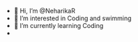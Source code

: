 - 👋 Hi, I’m @NeharikaR
- 👀 I’m interested in  Coding and swimming
- 🌱 I’m currently learning Coding
- 

<!---
NeharikaR/NeharikaR is a ✨ special ✨ repository because its `README.md` (this file) appears on your GitHub profile.
You can click the Preview link to take a look at your changes.
--->
